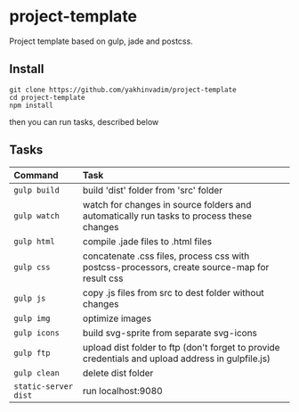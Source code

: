 # project-template
Project template based on gulp, jade and postcss.
## Install
```
git clone https://github.com/yakhinvadim/project-template
cd project-template
npm install
```
then you can run tasks, described below
## Tasks

Command | Task
:--- | :---
`gulp build` | build 'dist' folder from 'src' folder
`gulp watch` | watch for changes in source folders and automatically run tasks to process these changes
`gulp html` | compile .jade files to .html files
`gulp css` | concatenate .css files, process css with postcss-processors, create source-map for result css
`gulp js` | copy .js files from src to dest folder without changes
`gulp img` | optimize images
`gulp icons` | build svg-sprite from separate svg-icons
`gulp ftp` | upload dist folder to ftp (don't forget to provide credentials and upload address in gulpfile.js)
`gulp clean` | delete dist folder |
`static-server dist` | run localhost:9080
